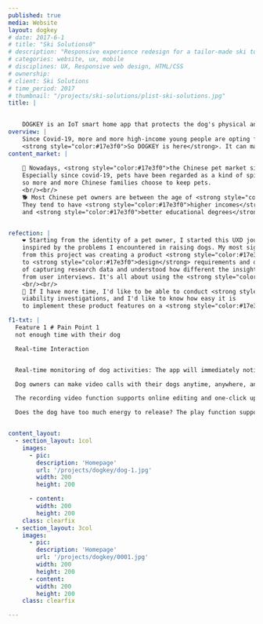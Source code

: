 ```yaml
---
published: true
media: Website
layout: dogkey
# date: 2017-6-1
# title: "Ski Solutions0"
# description: "Responsive experience redesign for a tailor-made ski tour operator"
# categories: website, ux, mobile
# disciplines: UX, Responsive web design, HTML/CSS
# ownership:
# client: Ski Solutions
# time_period: 2017
# thumbnail: "/projects/ski-solutions/plist-ski-solutions.jpg"
title: |
    

    DOGKEY is an IoT smart home app that protects the dog's physical and mental health when the owner is not at home. 
overview: |
    Since Covid-19, more and more high-income young people are opting for a dog as an alternative to their lives, and they regard the dog as part of the family. So when the dog is alone at home, they worry about the dog's emotions, want to know what the dog is doing at home, and want to keep abreast of the dog's physical condition.<br/> 
    <strong style="color:#17e3f0">So DOGKEY is here</strong>. It can make <strong style="color:#17e3f0">real-time</strong> video calls and interactions, <strong style="color:#17e3f0">identify</strong> the dog activities and give early warnings, <strong style="color:#17e3f0">feed</strong> the dog intelligently and scientifically, <strong style="color:#17e3f0">monitor</strong> the dog's physical indicators, and <strong style="color:#17e3f0">save</strong> the dog's profile for revisiting them easily.
content_market: |
    
    🌻 Nowadays, <strong style="color:#17e3f0">the Chinese pet market size is rapidly expanding</strong>.
    Especially since covid-19, pets have been regarded as a kind of spiritual companion, 
    so more and more Chinese families choose to keep pets. 
    <br/><br/>
    🐕 Most Chinese pet owners are between the age of <strong style="color:#17e3f0">25-40</strong> and located in <strong style="color:#17e3f0">first and second-tier cities</strong>.
    They tend to have <strong style="color:#17e3f0">higher incomes</strong> (66% of those with a monthly salary of more than 8,000 yuan) 
    and <strong style="color:#17e3f0">better educational degrees</strong> (65.2% of those with college and master's degrees).


refection: |
    ❤️ Starting from the identity of a pet owner, I started this UXD journey step by step, 
    inspired by the problems I encountered in raising dogs. My most significant learning 
    from this project was creating a product <strong style="color:#17e3f0">from 0 to 1</strong>: from conducting <strong style="color:#17e3f0">user research</strong> 
    to <strong style="color:#17e3f0">design</strong> requirements and developing <strong style="color:#17e3f0">prototypes</strong>. I learned the importance 
    of capturing research data and understood how different the insights from it could be 
    from user interviews. It's all about using the <strong style="color:#17e3f0">right method</strong> for a problem! 
    <br/><br/>
    🌟 If I have more time, I'd like to be able to conduct <strong style="color:#17e3f0">user testing</strong> and <strong style="color:#17e3f0">commercial</strong> 
    viability investigations, and I'd like to know how easy it is 
    to implement these product features on a <strong style="color:#17e3f0">technical level</strong>.

f1-txt: |
  Feature 1 # Pain Point 1
  not enough time with their dog

  Real-time Interaction


  Real-time monitoring of dog activities: The app will immediately notify the pet owner to check if abnormal behavior is found.

  Dog owners can make video calls with their dogs anytime, anywhere, and at the same time, add filters and special effects to make video calls full of fun.

  The recording video function supports online editing and one-click upload to my profile so you can revisit these memories forever.

  Does the dog have too much energy to release? The play function supports pet owners in remotely choosing toys to play with their dogs to relieve their anxiety and depression when alone.


content_layout:
  - section_layout: 1col
    images:
      - pic:
        description: 'Homepage'
        url: '/projects/dogkey/dog-1.jpg'
        width: 200
        height: 200

      - content:
        width: 200
        height: 200
    class: clearfix
  - section_layout: 3col
    images:
      - pic:
        description: 'Homepage'
        url: '/projects/dogkey/0001.jpg'
        width: 200
        height: 200
      - content:
        width: 200
        height: 200
    class: clearfix

---
```



